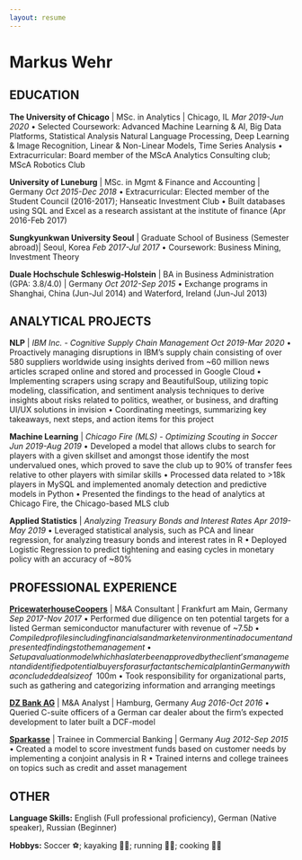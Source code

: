```yaml
---
layout: resume
---
```


# Markus Wehr

## EDUCATION

**The University of Chicago** | MSc. in Analytics | Chicago, IL
*Mar 2019-Jun 2020*
• Selected Coursework: Advanced Machine Learning & AI, Big Data Platforms, Statistical Analysis  Natural Language Processing, Deep Learning & Image Recognition, Linear & Non-Linear Models, Time Series Analysis 
• Extracurricular: Board member of the MScA Analytics Consulting club; MScA Robotics Club 

**University of Luneburg** | MSc. in Mgmt & Finance and Accounting | Germany
*Oct 2015-Dec 2018*
• Extracurricular: Elected member of the Student Council (2016-2017); Hanseatic Investment Club 
• Built databases using SQL and Excel as a research assistant at the institute of finance (Apr 2016-Feb 2017) 

**Sungkyunkwan University Seoul** | Graduate School of Business (Semester abroad)| Seoul, Korea
*Feb 2017-Jul 2017* 
• Coursework: Business Mining, Investment Theory 

**Duale Hochschule Schleswig-Holstein** | BA in Business Administration (GPA: 3.8/4.0) | Germany
 *Oct 2012-Sep 2015* 
 • Exchange programs in Shanghai, China (Jun-Jul 2014) and Waterford, Ireland (Jun-Jul 2013)

## ANALYTICAL PROJECTS

**NLP** | *IBM Inc. - Cognitive Supply Chain Management*
*Oct 2019-Mar 2020*
• Proactively managing disruptions in IBM’s supply chain consisting of over 580 suppliers worldwide using insights derived from ~60 million news articles scraped online and stored and processed in Google Cloud 
• Implementing scrapers using scrapy and BeautifulSoup, utilizing topic modeling, classification, and sentiment analysis techniques to derive insights about risks related to politics, weather, or business, and drafting UI/UX solutions in invision 
• Coordinating meetings, summarizing key takeaways, next steps, and action items for this project

**Machine Learning** | *Chicago Fire (MLS) - Optimizing Scouting in Soccer*
*Jun 2019-Aug 2019*
• Developed a model that allows clubs to search for players with a given skillset and amongst those identify the most undervalued ones, which proved to save the club up to 90% of transfer fees relative to other players with similar skills 
• Processed data related to >18k players in MySQL and implemented anomaly detection and predictive models in Python 
• Presented the findings to the head of analytics at Chicago Fire, the Chicago-based MLS club

**Applied Statistics** | *Analyzing Treasury Bonds and Interest Rates*
*Apr 2019-May 2019*
• Leveraged statistical analysis, such as PCA and linear regression, for analyzing treasury bonds and interest rates in R 
• Deployed Logistic Regression to predict tightening and easing cycles in monetary policy with an accuracy of ~80% 

## PROFESSIONAL EXPERIENCE

**[PricewaterhouseCoopers](https://www.pwc.com/)** | M&A Consultant | Frankfurt am Main, Germany
*Sep 2017-Nov 2017*
• Performed due diligence on ten potential targets for a listed German semiconductor manufacturer with revenue of ~$7.5b 
• Compiled profiles including financials and market environment in a document and presented findings to the management 
• Set up a valuation model which has later been approved by the client’s management and identified potential buyers for a surfactants chemical plant in Germany with a concluded deal size of ~$ 100m 
• Took responsibility for organizational parts, such as gathering and categorizing information and arranging meetings 

**[DZ Bank AG](https://www.dzbank.com/)** | M&A Analyst | Hamburg, Germany
*Aug 2016-Oct 2016*
• Queried C-suite officers of a German car dealer about the firm’s expected development to later built a DCF-model 

**[Sparkasse](https://www.sparkasse.de/)** | Trainee in Commercial Banking | Germany
*Aug 2012-Sep 2015*
• Created a model to score investment funds based on customer needs by implementing a conjoint analysis in R 
• Trained interns and college trainees on topics such as credit and asset management 

## OTHER

**Language Skills:** English (Full professional proficiency), German (Native speaker), Russian (Beginner)

**Hobbys:** Soccer :soccer:; kayaking :rowing_man:; running :running_man:; cooking :man_cook:

<!-- ### Footer

Last updated: February 2020 -->
